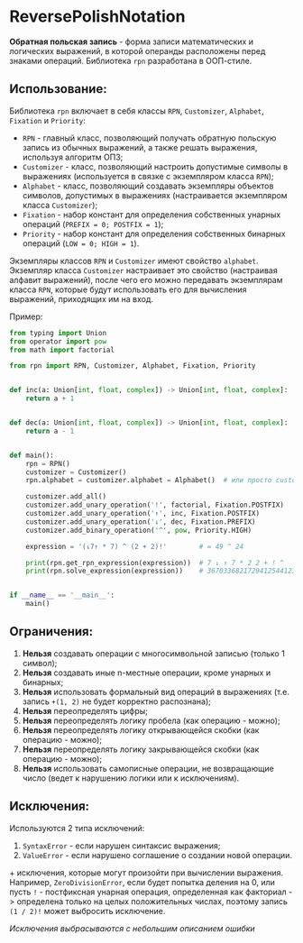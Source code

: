 # ReversePolishNotation

**Обратная польская запись** - форма записи математических и логических выражений, в которой операнды расположены перед знаками операций. Библиотека `rpn` разработана в ООП-стиле.

## Использование:

Библиотека `rpn` включает в себя классы `RPN`, `Customizer`, `Alphabet`, `Fixation` и `Priority`:
- `RPN` - главный класс, позволяющий получать обратную польскую запись из обычных выражений, а также решать выражения, используя алгоритм ОПЗ;
- `Customizer` - класс, позволяющий настроить допустимые символы в выражениях (используется в связке с экземпляром класса `RPN`);
- `Alphabet` - класс, позволяющий создавать экземпляры объектов символов, допустимых в выражениях (настраивается экземпляром класса `Customizer`);
- `Fixation` - набор констант для определения собственных унарных операций (`PREFIX = 0; POSTFIX = 1`);
- `Priority` - набор констант для определения собственных бинарных операций (`LOW = 0; HIGH = 1`).

Экземпляры классов `RPN` и `Customizer` имеют свойство `alphabet`. Экземпляр класса `Customizer` настраивает это свойство (настраивая алфавит выражений), после чего его можно передавать экземплярам класса `RPN`, которые будут использовать его для вычисления выражений, приходящих им на вход.

Пример:
```python
from typing import Union
from operator import pow
from math import factorial

from rpn import RPN, Customizer, Alphabet, Fixation, Priority


def inc(a: Union[int, float, complex]) -> Union[int, float, complex]:
    return a + 1


def dec(a: Union[int, float, complex]) -> Union[int, float, complex]:
    return a - 1


def main():
    rpn = RPN()
    customizer = Customizer()
    rpn.alphabet = customizer.alphabet = Alphabet()  # или просто customizer.alphabet = rpn.alphabet

    customizer.add_all()
    customizer.add_unary_operation('!', factorial, Fixation.POSTFIX)
    customizer.add_unary_operation('↑', inc, Fixation.POSTFIX)
    customizer.add_unary_operation('↓', dec, Fixation.PREFIX)
    customizer.add_binary_operation('^', pow, Priority.HIGH)

    expression = '(↓7↑ * 7) ^ (2 + 2)!'        # = 49 ^ 24

    print(rpn.get_rpn_expression(expression))  # 7 ↓ ↑ 7 * 2 2 + ! ^
    print(rpn.solve_expression(expression))    # 36703368217294125441230211032033660188801


if __name__ == '__main__':
    main()
```

## Ограничения:

1. **Нельзя** создавать операции с многосимвольной записью (только 1 символ);
2. **Нельзя** создавать иные n-местные операции, кроме унарных и бинарных;
3. **Нельзя** использовать формальный вид операций в выражениях (т.е. запись `+(1, 2)` не будет корректно распознана);
4. **Нельзя** переопределять цифры;
5. **Нельзя** переопределять логику пробела (как операцию - можно);
6. **Нельзя** переопределять логику открывающейся скобки (как операцию - можно);
7. **Нельзя** переопределять логику закрывающейся скобки (как операцию - можно);
8. **Нельзя** использовать самописные операции, не возвращающие число (ведет к нарушению логики или к исключениям).

## Исключения:

Используются 2 типа исключений:
1. `SyntaxError` - если нарушен синтаксис выражения;
2. `ValueError` - если нарушено соглашение о создании новой операции.

\+ исключения, которые могут произойти при вычислении выражения. Например, `ZeroDivisionError`, если будет попытка деления на 0, или пусть `!` - постфиксная унарная операция, определенная как факториал -> определена только на целых положительных числах, поэтому запись `(1 / 2)!` может выбросить исключение.

*Исключения выбрасываются с небольшим описанием ошибки*
